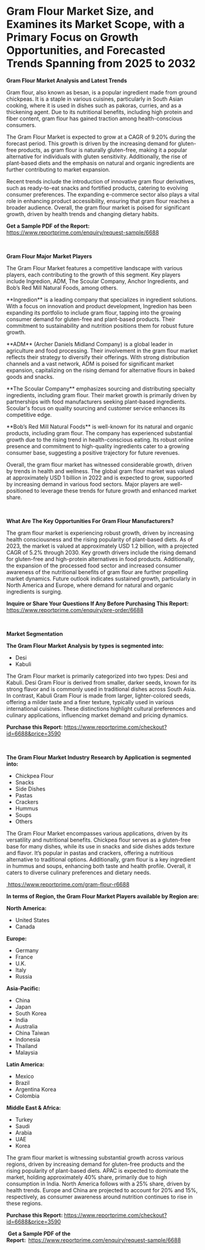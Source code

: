 <p><h1>Gram Flour Market Size, and Examines its Market Scope, with a Primary Focus on Growth Opportunities, and Forecasted Trends Spanning from 2025 to 2032</h1></p><p><strong>Gram Flour Market Analysis and Latest Trends</strong></p>
<p><p>Gram flour, also known as besan, is a popular ingredient made from ground chickpeas. It is a staple in various cuisines, particularly in South Asian cooking, where it is used in dishes such as pakoras, curries, and as a thickening agent. Due to its nutritional benefits, including high protein and fiber content, gram flour has gained traction among health-conscious consumers.</p><p>The Gram Flour Market is expected to grow at a CAGR of 9.20% during the forecast period. This growth is driven by the increasing demand for gluten-free products, as gram flour is naturally gluten-free, making it a popular alternative for individuals with gluten sensitivity. Additionally, the rise of plant-based diets and the emphasis on natural and organic ingredients are further contributing to market expansion. </p><p>Recent trends include the introduction of innovative gram flour derivatives, such as ready-to-eat snacks and fortified products, catering to evolving consumer preferences. The expanding e-commerce sector also plays a vital role in enhancing product accessibility, ensuring that gram flour reaches a broader audience. Overall, the gram flour market is poised for significant growth, driven by health trends and changing dietary habits.</p></p>
<p><strong>Get a Sample PDF of the Report:&nbsp;</strong> <a href="https://www.reportprime.com/enquiry/request-sample/6688?utm_campaign=4427&utm_medium=2&utm_source=Github&utm_content=ia&utm_term=16052025&utm_id=gram-flour">https://www.reportprime.com/enquiry/request-sample/6688</a></p>
<p>&nbsp;</p>
<p><strong>Gram Flour Major Market Players</strong></p>
<p><p>The Gram Flour Market features a competitive landscape with various players, each contributing to the growth of this segment. Key players include Ingredion, ADM, The Scoular Company, Anchor Ingredients, and Bob’s Red Mill Natural Foods, among others.</p><p>**Ingredion** is a leading company that specializes in ingredient solutions. With a focus on innovation and product development, Ingredion has been expanding its portfolio to include gram flour, tapping into the growing consumer demand for gluten-free and plant-based products. Their commitment to sustainability and nutrition positions them for robust future growth.</p><p>**ADM** (Archer Daniels Midland Company) is a global leader in agriculture and food processing. Their involvement in the gram flour market reflects their strategy to diversify their offerings. With strong distribution channels and a vast network, ADM is poised for significant market expansion, capitalizing on the rising demand for alternative flours in baked goods and snacks.</p><p>**The Scoular Company** emphasizes sourcing and distributing specialty ingredients, including gram flour. Their market growth is primarily driven by partnerships with food manufacturers seeking plant-based ingredients. Scoular's focus on quality sourcing and customer service enhances its competitive edge.</p><p>**Bob’s Red Mill Natural Foods** is well-known for its natural and organic products, including gram flour. The company has experienced substantial growth due to the rising trend in health-conscious eating. Its robust online presence and commitment to high-quality ingredients cater to a growing consumer base, suggesting a positive trajectory for future revenues.</p><p>Overall, the gram flour market has witnessed considerable growth, driven by trends in health and wellness. The global gram flour market was valued at approximately USD 1 billion in 2022 and is expected to grow, supported by increasing demand in various food sectors. Major players are well-positioned to leverage these trends for future growth and enhanced market share.</p></p>
<p>&nbsp;</p>
<p><strong>What Are The Key Opportunities For Gram Flour Manufacturers?</strong></p>
<p><p>The gram flour market is experiencing robust growth, driven by increasing health consciousness and the rising popularity of plant-based diets. As of 2023, the market is valued at approximately USD 1.2 billion, with a projected CAGR of 5.2% through 2030. Key growth drivers include the rising demand for gluten-free and high-protein alternatives in food products. Additionally, the expansion of the processed food sector and increased consumer awareness of the nutritional benefits of gram flour are further propelling market dynamics. Future outlook indicates sustained growth, particularly in North America and Europe, where demand for natural and organic ingredients is surging.</p></p>
<p><strong>Inquire or Share Your Questions If Any Before Purchasing This Report:</strong> <a href="https://www.reportprime.com/enquiry/pre-order/6688?utm_campaign=4427&utm_medium=2&utm_source=Github&utm_content=ia&utm_term=16052025&utm_id=gram-flour">https://www.reportprime.com/enquiry/pre-order/6688</a></p>
<p>&nbsp;</p>
<p><strong>Market Segmentation</strong></p>
<p><strong>The Gram Flour Market Analysis by types is segmented into:</strong></p>
<p><ul><li>Desi</li><li>Kabuli</li></ul></p>
<p><p>The Gram Flour market is primarily categorized into two types: Desi and Kabuli. Desi Gram Flour is derived from smaller, darker seeds, known for its strong flavor and is commonly used in traditional dishes across South Asia. In contrast, Kabuli Gram Flour is made from larger, lighter-colored seeds, offering a milder taste and a finer texture, typically used in various international cuisines. These distinctions highlight cultural preferences and culinary applications, influencing market demand and pricing dynamics.</p></p>
<p><strong>Purchase this Report:&nbsp;</strong><a href="https://www.reportprime.com/checkout?id=6688&price=3590&utm_campaign=4427&utm_medium=2&utm_source=Github&utm_content=ia&utm_term=16052025&utm_id=gram-flour">https://www.reportprime.com/checkout?id=6688&price=3590</a></p>
<p>&nbsp;</p>
<p><strong>The Gram Flour Market Industry Research by Application is segmented into:</strong></p>
<p><ul><li>Chickpea Flour</li><li>Snacks</li><li>Side Dishes</li><li>Pastas</li><li>Crackers</li><li>Hummus</li><li>Soups</li><li>Others</li></ul></p>
<p><p>The Gram Flour Market encompasses various applications, driven by its versatility and nutritional benefits. Chickpea flour serves as a gluten-free base for many dishes, while its use in snacks and side dishes adds texture and flavor. It’s popular in pastas and crackers, offering a nutritious alternative to traditional options. Additionally, gram flour is a key ingredient in hummus and soups, enhancing both taste and health profile. Overall, it caters to diverse culinary preferences and dietary needs.</p></p>
<p><a href="https://www.reportprime.com/gram-flour-r6688?utm_campaign=4427&utm_medium=2&utm_source=Github&utm_content=ia&utm_term=16052025&utm_id=gram-flour">&nbsp;https://www.reportprime.com/gram-flour-r6688</a></p>
<p><strong>In terms of Region, the Gram Flour Market Players available by Region are:</strong></p>
<p>
    <p> <strong> North America: </strong>
        <ul>
            <li>United States</li>
            <li>Canada</li>
        </ul>
        </p> 
    <p> <strong> Europe: </strong>
        <ul>
            <li>Germany</li>
            <li>France</li>
            <li>U.K.</li>
            <li>Italy</li>
            <li>Russia</li>
        </ul>
        </p> 
    <p> <strong> Asia-Pacific: </strong>
        <ul>
            <li>China</li>
            <li>Japan</li>
            <li>South Korea</li>
            <li>India</li>
            <li>Australia</li>
            <li>China Taiwan</li>
            <li>Indonesia</li>
            <li>Thailand</li>
            <li>Malaysia</li>
        </ul>
        </p> 
    <p> <strong> Latin America: </strong>
        <ul>
            <li>Mexico</li>
            <li>Brazil</li>
            <li>Argentina Korea</li>
            <li>Colombia</li>
        </ul>
        </p> 
    <p> <strong> Middle East & Africa: </strong>
        <ul>
            <li>Turkey</li>
            <li>Saudi</li>
            <li>Arabia</li>
            <li>UAE</li>
            <li>Korea</li>
        </ul>
    </p>
    </p>
<p><p>The gram flour market is witnessing substantial growth across various regions, driven by increasing demand for gluten-free products and the rising popularity of plant-based diets. APAC is expected to dominate the market, holding approximately 40% share, primarily due to high consumption in India. North America follows with a 25% share, driven by health trends. Europe and China are projected to account for 20% and 15%, respectively, as consumer awareness around nutrition continues to rise in these regions.</p></p>
<p><strong>Purchase this Report: </strong><a href="https://www.reportprime.com/checkout?id=6688&price=3590&utm_campaign=4427&utm_medium=2&utm_source=Github&utm_content=ia&utm_term=16052025&utm_id=gram-flour">https://www.reportprime.com/checkout?id=6688&price=3590</a></p>
<p>&nbsp;<strong>Get a Sample PDF of the Report:&nbsp;&nbsp;</strong><a href="https://www.reportprime.com/enquiry/request-sample/6688?utm_campaign=4427&utm_medium=2&utm_source=Github&utm_content=ia&utm_term=16052025&utm_id=gram-flour">https://www.reportprime.com/enquiry/request-sample/6688</a></p>
<p><strong></strong></p>
<p><p></p><p></p><p></p></p>